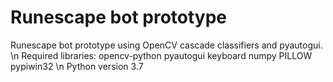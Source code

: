 # Runescape bot prototype
Runescape bot prototype using OpenCV cascade classifiers and pyautogui. \n
Required libraries: opencv-python pyautogui keyboard numpy PILLOW pypiwin32 \n
Python version 3.7
